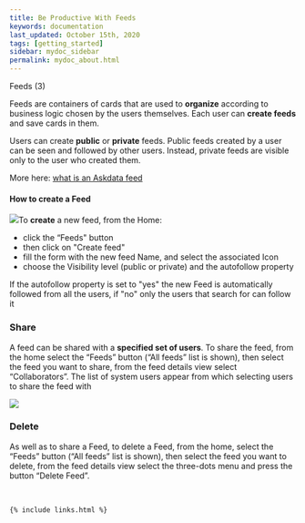 ```yaml
---
title: Be Productive With Feeds
keywords: documentation
last_updated: October 15th, 2020
tags: [getting_started]
sidebar: mydoc_sidebar
permalink: mydoc_about.html
---
```


Feeds (3)


Feeds are containers of cards that are used to **organize** according to business logic chosen by the users themselves. Each user can **create feeds** and save cards in them. 

Users can create **public** or **private** feeds. Public feeds created by a user can be seen and followed by other users. Instead, private feeds are visible only to the user who created them.

 More here: [what is an Askdata feed](/docs/what-is-an-askdata-feed)

#### How to create a Feed

![](https://uploads-ssl.webflow.com/5dff758010bfa7356f98e395/5f589e7433cdb6653845a936_UoDFZZej3GajgQs7Kj1i08uRrq0aU_nUHy6sMJZnJUj9LQFzjnAD_WiY8E7O23a6_2H8IUalT83Q_nNyWh-EVIBy9I62_hdbMdVXsv2tJjPQ52NXd5vQc54SRQwTMAbnDtGlya2p.png)To **create** a new feed, from the Home:


* click the “Feeds" button 
* then click on "Create feed"
* fill the form with the new feed Name, and select the associated Icon
* choose the Visibility level (public or private) and the autofollow property  


If the autofollow property is set to "yes" the new Feed is automatically followed from all the users, if "no" only the users that search for can follow it  


### Share

A feed can be shared with a **specified set of users**. To share the feed, from the home select the “Feeds” button (“All feeds” list is shown), then select the feed you want to share, from the feed details view select “Collaborators”. The list of system users appear from which selecting users to share the feed with 

![](https://uploads-ssl.webflow.com/5dff758010bfa7356f98e395/5f589e74454eca4eb52eb94e_dKf9KmqPSuomyINjEFK7zYvhWUJZeagkNeXyJwvzPT7JW0ds5wEgyVWndkpJzaTafewJSwMVpQylDzpBWipPo8WvLZtBSOTgnK9WTAikM10TG22zVsxNFi6UCpGOoTgztc3H-f5U.png)  


### Delete

As well as to share a Feed, to delete a Feed, from the home, select the “Feeds” button (“All feeds” list is shown), then select the feed you want to delete, from the feed details view select the three-dots menu and press the button “Delete Feed”. 

‍



    {% include links.html %}

    